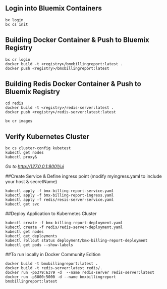 
## Login into Bluemix Containers
```
bx login 
bx cs init
```

## Building Docker Container & Push to Bluemix Registry

```
bx cr login
docker build -t <registry>/bmxbillingreport:latest .
docker push <registry>/bmxbillingreport:latest
```

## Building Redis Docker Container & Push to Bluemix Registry
```
cd redis
docker build -t <registry>/redis-server:latest .
docker push <registry>/redis-server:latest:latest

bx cr images
```


## Verify Kubernetes Cluster
```
bx cs cluster-config kubetest
kubectl get nodes
kubectl proxy&
```

_Go to http://127.0.0.1:8001/ui_

##Create Service & Define ingress point (modify myingress.yaml to include your host & secretName)
```
kubectl apply -f bmx-billing-report-service.yaml
kubectl apply -f bmx-billing-report-ingress.yaml
kubectl apply -f redis/resis-server-service.yaml
kubectl get svc
```


##Deploy Application to Kubernetes Cluster
```
kubectl create -f bmx-billing-report-deployment.yaml
kubectl create -f redis/redis-server-deployment.yaml
kubectl get nodes
kubectl get deployments
kubectl rollout status deployment/bmx-billing-report-deployment
kubectl get pods --show-labels
```

##To run locally in Docker Community Edition
```
docker build -t bmxbillingreport:latest .
docker build -t redis-server:latest redis/.
docker run -p6379:6379 -d  --name redis-server redis-server:latest
docker run -p5000:5000 -d --name bmxbillingreport  bmxbillingreport:latest
```

